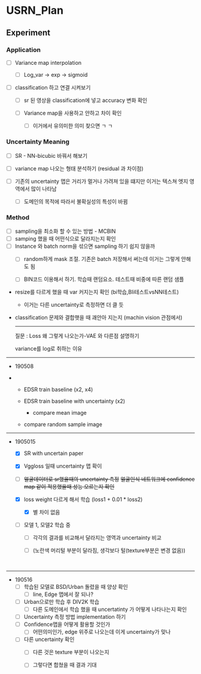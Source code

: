 # USRN_Plan

## Experiment

### Application

- [ ] Variance map interpolation
  - [ ] Log_var -> exp -> sigmoid 

- [ ] classification 하고 연결 시켜보기

  - [ ] sr 된 영상을 classification에 넣고 accuracy 변화 확인

  - [ ] Variance map을 사용하고 안하고 차이 확인

    - [ ] 이거에서 유의미한 의미 찾으면 ㄱ ㄱ

    

### Uncertainty Meaning

- [ ] SR - NN-bicubic 바꿔서 해보기

- [ ] variance map 나오는 형태 분석하기 (residual 과 차이점)

- [ ] 기존의 uncertainty 맵은 거리가 멀거나 가려져 있을 떄지만 이거는 텍스쳐 엣지 영역에서 많이 나타남

  - [ ] 도메인의 목적에 따라서 불확실성의 특성이 바뀜

  

### Method 

- [ ] sampling을 최소화 할 수 있는 방법 - MCBIN
- [ ] samping 했을 때 어떤식으로 달라지는지 확인
- [ ] Instance 와 batch norm을 섞으면 sampling 하기 쉽지 않을까
  - [ ] random하게 mask 조절. 기존은 batch 저장해서 써는데 이거는 그렇게 안해도 됨
  - [ ] BIN코드 이용해서 하기. 학습때 랜덤요소. 테스트때 비중에 따른 랜덤 샘플







- resize를 다르게 했을 때 var 커지는지 확인 (bi학습,BIi테스트vsNN테스트)
  
  - 이거는 다른 uncertainty로 측정하면 더 클 듯
  
- classification 문제와 결합햇을 때 괘안아 지는지 (machin vision 관점에서)

  ---

  질문 : Loss 왜 그렇게 나오는가-VAE 와 다른점 설명하기

  variance를 log로 취하는 이유

---

- 190508


- - EDSR train baseline (x2, x4)

  - EDSR train baseline with uncertainty (x2)

    - compare mean image
  - compare random sample image
  
  
---

- 1905015


  - [x] SR with uncertain paper

  - [x] Vggloss 일때 uncertainty 맵 확이

  - [ ] ~~얼굴데이터로 sr했을때의 uncertainty 측정~~
    ~~얼굴인식 네트워크에 confidence map 같이 적용했을때 성능 오르는지 확인~~

  - [x] loss weight 다르게 해서 학습 (loss1 + 0.01 * loss2)


    - [x] 별 차이 없음

  - [ ] 모델 1, 모델2 학습 중


    - [ ] 각각의 결과를 비교해서 달라지는 영역과 uncertainty 비교
    - [ ] (노란색 머리털 부분이 달라짐, 생각보다 털(texture부분은 변경 없음))


​    

------

- 190516
  - [ ] 학습된 모델로 BSD/Urban 돌렸을 때 양상 확인
    - [ ] line, Edge 맵에서 잘 되나?
  - [ ] Urban으로만 학습 후 DIV2K 학습
    - [ ] 다른 도메인에서 학습 했을 때 uncertatinty 가 어떻게 나타나는지 확인
  - [ ] Uncertainty 측정 방법 implementation 하기
  - [ ] Confidence맵을 어떻게 활용할 것인가
    - [ ] 어떤의미인가, edge 위주로 나오는데 이게 uncertainty가 맞나
  - [ ] 다른 uncertainty 확인
    - [ ] 다른 것은 texture 부분이 나오는지
    - [ ] 그렇다면 합쳤을 때 결과 기대


